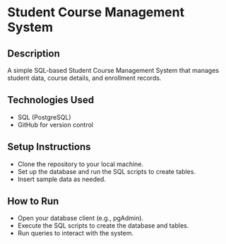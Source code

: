 # Student Course Management System

## Description
A simple SQL-based Student Course Management System that manages student data, course details, and enrollment records.

## Technologies Used
- SQL (PostgreSQL)
- GitHub for version control

## Setup Instructions
- Clone the repository to your local machine.
- Set up the database and run the SQL scripts to create tables.
- Insert sample data as needed.

## How to Run
- Open your database client (e.g., pgAdmin).
- Execute the SQL scripts to create the database and tables.
- Run queries to interact with the system.

